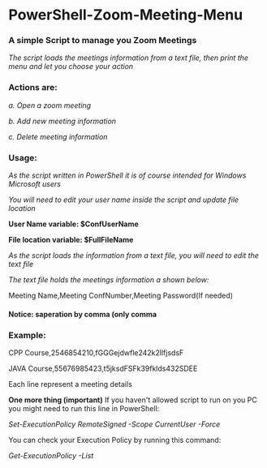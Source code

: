 # PowerShell-Zoom-Meeting-Menu

### A simple Script to manage you Zoom Meetings 

_The script loads the meetings information from a text file, then print the menu and let you choose your action_

### Actions are: 

  _a. Open a zoom meeting_
  
  _b. Add new meeting information_
  
  _c. Delete meeting information_



### Usage:
 _As the script written in PowerShell it is of course intended for Windows Microsoft users_
 
 _You will need to edit your user name inside the script and update file location_
 
 **User Name variable: $ConfUserName**
 
 **File location variable: $FullFileName**
 
 
 _As the script loads the information from a text file, you will need to edit the text file_ 
  
_The text file holds the meetings information a shown below:_

Meeting Name,Meeting ConfNumber,Meeting Password(If needed)

#### Notice: saperation by comma (only comma



### Example:
CPP Course,2546854210,fGGGejdwfle242k2llfjsdsF

JAVA Course,55676985423,t5jksdFSFk39fklds432SDEE

Each line represent a meeting details




**One more thing (important)**
If you haven't allowed script to run on you PC you might need to run this line in PowerShell:

_Set-ExecutionPolicy RemoteSigned -Scope CurrentUser -Force_

You can check your Execution Policy by running this command:

_Get-ExecutionPolicy -List_

